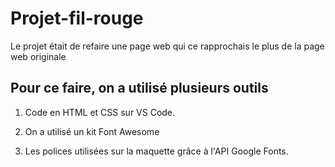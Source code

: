 # Projet-fil-rouge


Le projet était de refaire une page web qui ce rapprochais le plus de la page web originale

## Pour ce faire, on a utilisé plusieurs outils

1. Code en HTML et CSS sur VS Code.

2. On a utilisé un kit Font Awesome

3. Les polices utilisées sur la maquette grâce à l'API Google Fonts.
